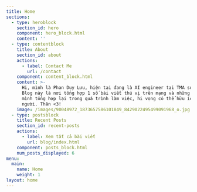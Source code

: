 ```yaml
---
title: Home
sections:
  - type: heroblock
    section_id: hero
    component: hero_block.html
    content: ''
  - type: contentblock
    title: About
    section_id: about
    actions:
      - label: Contact Me
        url: /contact
    component: content_block.html
    content: >-
      Hi, mình là Phan Duy Lưu, hiện tại đang là AI engineer tại TMA solutions.
      Blog này là nơi tổng hợp 1 số bài viết thú vị trên mạng và những mẹo vặt
      mình tổng hợp lại trong quá trình làm việc, hi vọng có thể hữu ích với mọi
      người. Thân <3!
    image: /images/90048972_1873657586101849_8429022495499091968_o.jpg
  - type: postsblock
    title: Recent Posts
    section_id: recent-posts
    actions:
      - label: Xem tất cả bài viết
        url: blog/index.html
    component: posts_block.html
    num_posts_displayed: 6
menu:
  main:
    name: Home
    weight: 1
layout: home
---
```

